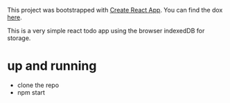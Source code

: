 This project was bootstrapped with [Create React App](https://github.com/facebookincubator/create-react-app).
You can find the dox [here](https://github.com/facebookincubator/create-react-app/blob/master/packages/react-scripts/template/README.md).

This is a very simple react todo app using the browser indexedDB for storage.

# up and running

* clone the repo
* npm start
